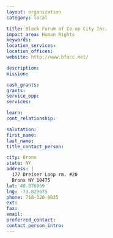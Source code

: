 ```yaml
---
layout: organization
category: local

title: Black Forum of Co-op City Inc.
impact_area: Human Rights
keywords: 
location_services: 
location_offices: 
website: http://www.bfocc.net/‎

description: 
mission: 

cash_grants: 
grants: 
service_opp: 
services: 

learn: 
cont_relationship: 

salutation: 
first_name: 
last_name: 
title_contact_person: 

city: Bronx
state: NY
address: |
  177 Dreiser Loop rm. #20     
  Bronx NY 10475
lat: 40.876969
lng: -73.829675
phone: 718-320-8035
ext: 
fax: 
email: 
preferred_contact: 
contact_person_intro: 
---
```

